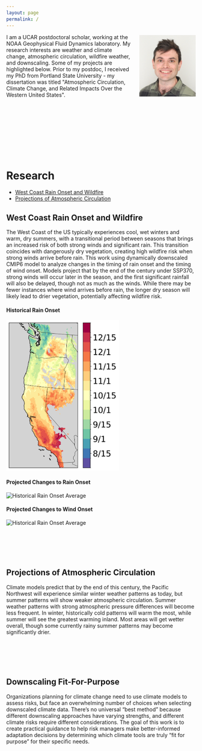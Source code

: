 ```yaml
---
layout: page
permalink: /
---
```



<div style="display: flex; align-items: center;">
    <p style="margin: 0;">I am a UCAR postdoctoral scholar, working at the NOAA Geophysical Fluid Dynamics laboratory. My research interests are weather and climate change, atmospheric circulation, wildfire weather, and downscaling. Some of my projects are highlighted below. Prior to my postdoc, I received my PhD from Portland State University - my dissertation was titled "Atmospheric Circulation, Climate Change, and Related Impacts Over the Western United States".
</p>
    <img src="/images/headshot.jpg" alt="Description" style="margin-left: 20px; width: 150px;">
</div>

<br><br><br><br><br><br><br><br>
# Research

- [West Coast Rain Onset and Wildfire](#west-coast-rain-onset-and-wildfire)
- [Projections of Atmospheric Circulation](#projections-of-atmospheric-circulation)

## West Coast Rain Onset and Wildfire

The West Coast of the US typically experiences cool, wet winters and warm, dry summers, with a transitional period between seasons that brings an increased risk of both strong winds and significant rain. This transition coincides with dangerously dry vegetation, creating high wildfire risk when strong winds arrive before rain. This work using dynamically downscaled CMIP6 model to analyze changes in the timing of rain onset and the timing of wind onset. Models project that by the end of the century under SSP370, strong winds will occur later in the season, and the first significant rainfall will also be delayed, though not as much as the winds. While there may be fewer instances where wind arrives before rain, the longer dry season will likely lead to drier vegetation, potentially affecting wildfire risk.

#### Historical Rain Onset

<img src="/images/era5_rain_onset_triple_split_3mmWA.jpg" alt="Historical Rain Onset Average" width="300">

#### Projected Changes to Rain Onset

<img src="/images/Figure7.jpeg" alt="Historical Rain Onset Average" width="600">

#### Projected Changes to Wind Onset

<img src="/images/model_wind_onset_change_sig.jpg" alt="Historical Rain Onset Average" width="600">

<br><br><br><br>

## Projections of Atmospheric Circulation

Climate models predict that by the end of this century, the Pacific Northwest will experience similar winter weather patterns as today, but summer patterns will show weaker atmospheric circulation. Summer weather patterns with strong atmospheric pressure differences will become less frequent. In winter, historically cold patterns will warm the most, while summer will see the greatest warming inland. Most areas will get wetter overall, though some currently rainy summer patterns may become significantly drier.

<br><br><br><br>

## Downscaling Fit-For-Purpose

Organizations planning for climate change need to use climate models to assess risks, but face an overwhelming number of choices when selecting downscaled climate data. There’s no universal “best method” because different downscaling approaches have varying strengths, and different climate risks require different considerations. The goal of this work is to create practical guidance to help risk managers make better-informed adaptation decisions by determining which climate tools are truly “fit for purpose” for their specific needs.
